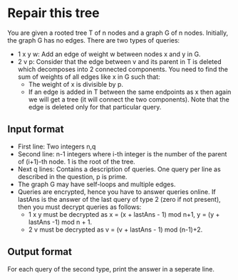 # Repair this tree

You are given a rooted tree T of n nodes and a graph G of n nodes. Initially, the graph G has no edges. There are two types of queries:

- 1 x y w: Add an edge of weight w between nodes x and y in G.
- 2 v p: Consider that the edge between v and its parent in T is deleted which decomposes into 2 connected components. You need to find the sum of weights of all edges like x in G such that:
  - The weight of x is divisible by p.
  - If an edge is added in T between the same endpoints as x then again we will get a tree (it will connect the two components). Note that the edge is deleted only for that particular query.

## Input format

- First line: Two integers n,q
- Second line: n-1 integers where i-th integer is the number of the parent of (i+1)-th node. 1 is the root of the tree.
- Next q lines: Contains a description of queries. One query per line as described in the question, p is prime.
- The graph G may have self-loops and multiple edges.
- Queries are encrypted, hence you have to answer queries online. If lastAns is the answer of the last query of type 2 (zero if not present), then you must decrypt queries as follows:
  - 1 x y must be decrypted as x = (x + lastAns - 1) mod n+1, y = (y + lastAns -1) mod n + 1.
  - 2 v must be decrypted as v = (v + lastAns - 1) mod (n-1)+2.

## Output format

For each query of the second type, print the answer in a seperate line.
